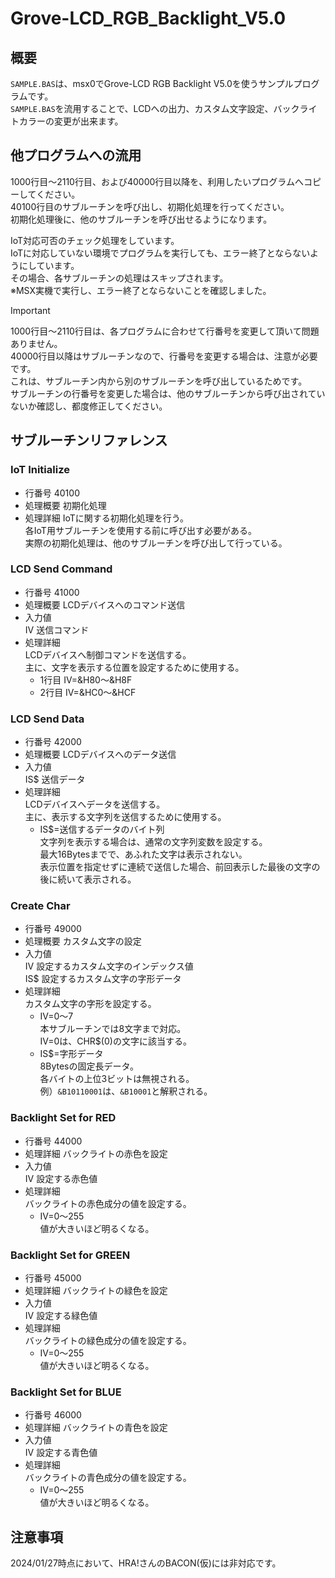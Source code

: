 # Grove-LCD_RGB_Backlight_V5.0
## 概要
`SAMPLE.BAS`は、msx0でGrove-LCD RGB Backlight V5.0を使うサンプルプログラムです。  
`SAMPLE.BAS`を流用することで、LCDへの出力、カスタム文字設定、バックライトカラーの変更が出来ます。
## 他プログラムへの流用
1000行目～2110行目、および40000行目以降を、利用したいプログラムへコピーしてください。  
40100行目のサブルーチンを呼び出し、初期化処理を行ってください。  
初期化処理後に、他のサブルーチンを呼び出せるようになります。  
  
IoT対応可否のチェック処理をしています。  
IoTに対応していない環境でプログラムを実行しても、エラー終了とならないようにしています。  
その場合、各サブルーチンの処理はスキップされます。  
※MSX実機で実行し、エラー終了とならないことを確認しました。  

> [!IMPORTANT]
1000行目～2110行目は、各プログラムに合わせて行番号を変更して頂いて問題ありません。  
40000行目以降はサブルーチンなので、行番号を変更する場合は、注意が必要です。  
これは、サブルーチン内から別のサブルーチンを呼び出しているためです。  
サブルーチンの行番号を変更した場合は、他のサブルーチンから呼び出されていないか確認し、都度修正してください。  
  
## サブルーチンリファレンス
### IoT Initialize
- 行番号 40100
- 処理概要 初期化処理
- 処理詳細
  IoTに関する初期化処理を行う。  
  各IoT用サブルーチンを使用する前に呼び出す必要がある。  
  実際の初期化処理は、他のサブルーチンを呼び出して行っている。  
### LCD Send Command
- 行番号 41000
- 処理概要 LCDデバイスへのコマンド送信
- 入力値  
  IV 送信コマンド
- 処理詳細  
  LCDデバイスへ制御コマンドを送信する。  
  主に、文字を表示する位置を設定するために使用する。  
  - 1行目 IV=&H80～&H8F  
  - 2行目 IV=&HC0～&HCF  
### LCD Send Data
- 行番号 42000
- 処理概要 LCDデバイスへのデータ送信
- 入力値  
  IS$ 送信データ
- 処理詳細  
  LCDデバイスへデータを送信する。  
  主に、表示する文字列を送信するために使用する。  
  - IS$=送信するデータのバイト列  
    文字列を表示する場合は、通常の文字列変数を設定する。  
    最大16Bytesまでで、あふれた文字は表示されない。  
    表示位置を指定せずに連続で送信した場合、前回表示した最後の文字の後に続いて表示される。  
### Create Char
- 行番号 49000
- 処理概要 カスタム文字の設定
- 入力値  
  IV 設定するカスタム文字のインデックス値  
  IS$ 設定するカスタム文字の字形データ  
- 処理詳細  
  カスタム文字の字形を設定する。  
  - IV=0～7  
    本サブルーチンでは8文字まで対応。  
    IV=0は、CHR$(0)の文字に該当する。  
  - IS$=字形データ  
    8Bytesの固定長データ。  
    各バイトの上位3ビットは無視される。  
    例）`&B10110001`は、`&B10001`と解釈される。
### Backlight Set for RED
- 行番号 44000
- 処理詳細 バックライトの赤色を設定
- 入力値  
  IV 設定する赤色値
- 処理詳細  
  バックライトの赤色成分の値を設定する。
  - IV=0～255  
    値が大きいほど明るくなる。  
### Backlight Set for GREEN
- 行番号 45000
- 処理詳細 バックライトの緑色を設定
- 入力値  
  IV 設定する緑色値
- 処理詳細  
  バックライトの緑色成分の値を設定する。
  - IV=0～255  
    値が大きいほど明るくなる。  
### Backlight Set for BLUE
- 行番号 46000
- 処理詳細 バックライトの青色を設定
- 入力値  
  IV 設定する青色値
- 処理詳細  
  バックライトの青色成分の値を設定する。
  - IV=0～255  
    値が大きいほど明るくなる。  
## 注意事項
2024/01/27時点において、HRA!さんのBACON(仮)には非対応です。
